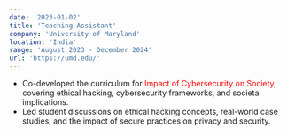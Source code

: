 ```yaml
---
date: '2023-01-02'
title: 'Teaching Assistant'
company: 'University of Maryland'
location: 'India'
range: 'August 2023 - December 2024'
url: 'https://umd.edu/'
---
```


- Co-developed the curriculum for <span style="color: red;">Impact of Cybersecurity on Society</span>, covering ethical hacking, cybersecurity frameworks, and societal implications.
- Led student discussions on ethical hacking concepts, real-world case studies, and the impact of secure practices on privacy and security.